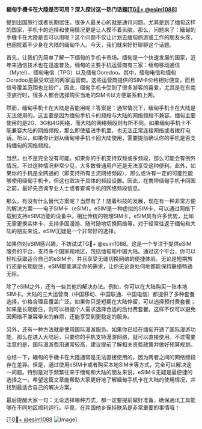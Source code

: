 **緬甸手機卡在大陸是否可用？深入探讨这一热门话题[[TG💪+ @esim1088](https://t.me/s/esim1088)]**

提到出国旅行或者长期居住，很多人最关心的就是通讯问题。尤其是到了缅甸这样的国家，手机卡的选择和使用情况更是让人摸不着头脑。那么，问题来了：緬甸的手機卡在大陸是否可以用呢？这个问题不仅让计划去缅甸旅游或工作的朋友头疼，也困扰着不少身在大陆的缅甸华人。今天，我们就来好好聊聊这个话题。

首先，让我们先简单了解一下缅甸的手机卡市场。缅甸是一个快速发展的国家，近年来通信技术也在迅速普及。缅甸的主要手机运营商有三家：缅甸移动通信（Mytel）、缅甸电信（TPG）以及缅甸Ooredoo。其中，缅甸电信和缅甸Ooredoo是最受欢迎的两家运营商。这些运营商提供的SIM卡价格相对便宜，而且信号覆盖范围也比较广。因此，缅甸手机卡受到了很多游客的喜爱，尤其是在东南亚旅行时，很多人都会选择购买当地的SIM卡以方便联系和上网。

然而，缅甸手机卡在大陆是否能用呢？答案是：通常情况下，缅甸手机卡在大陆是无法使用的。这主要是因为缅甸手机卡的频段与大陆的网络频段不兼容。缅甸主要使用的是2G、3G和4G网络，而大陆的网络频段则有所不同。如果缅甸手机卡不能兼容大陆的网络频段，那么即使插进手机里，也无法正常连接网络或者拨打电话。所以，如果你计划从缅甸带手机卡回大陆使用，需要提前确认你的手机是否支持缅甸的网络频段。

当然，也不是完全没有可能。如果你的手机支持双频或多频段，那么可能会有例外情况。不过这种情况非常少见，大多数普通用户还是无法享受这种便利。此外，如果你的手机是全网通的（即支持所有主流网络频段），那么或许有一定的可能性能够使用缅甸手机卡，但这也取决于具体的频段设置。因此，在携带缅甸手机卡回国之前，最好先咨询专业人士或者查询手机的网络频段信息。

那么，有没有什么替代方案呢？当然有了！随着科技的发展，现在有一种非常方便的解决方案——电子SIM卡（eSIM）。eSIM是一种虚拟的SIM卡，可以通过网络下载到支持eSIM功能的设备中。相比传统的物理SIM卡，eSIM具有许多优势，比如无需更换实体卡、支持多国漫游、随时随地切换网络等。对于经常往返于缅甸和大陆的朋友来说，eSIM无疑是一个非常好的选择。

如果你对eSIM感兴趣，不妨试试TG💪+ @esim1088。这是一个专注于提供eSIM服务的平台，支持多个国家和地区，包括缅甸和中国大陆。通过这个平台，你可以轻松获取适合自己的eSIM卡，并且享受无缝切换网络的便捷体验。无论是短期旅行还是长期居住，eSIM都能满足你的需求，让你无论身处何地都能保持联络畅通无阻。

除了eSIM之外，还有一些其他的解决办法。例如，你可以在大陆购买一张本地SIM卡。大陆的三大运营商（中国移动、中国联通、中国电信）都提供了多种套餐选择，价格合理且覆盖广泛。如果你只是短期在大陆停留，可以选择预付费套餐；如果是长期居住，则可以根据个人需求选择合适的后付费套餐。这样不仅可以避免因网络不兼容带来的麻烦，还能享受到更稳定的服务。

另外，还有一种方法就是使用国际漫游服务。如果你已经在缅甸开通了国际漫游功能，那么在进入大陆后，只要你的手机支持漫游网络，就可以直接使用。不过需要注意的是，国际漫游费用通常较高，建议提前了解相关资费政策并做好预算规划。

总结一下，緬甸的手機卡在大陸通常是无法直接使用的，因为两者之间的网络频段存在差异。但是，通过使用eSIM卡或者购买本地SIM卡等方式，完全可以解决这一问题。特别是对于频繁往来于缅甸和大陆的朋友来说，eSIM卡无疑是最便捷的选择之一。希望这篇文章能帮助大家更好地了解緬甸手机卡在大陆的使用情况，并找到最适合自己的解决方案。

最后提醒大家一句：无论选择哪种方式，都一定要提前做好准备，确保通讯工具能够在不同地区顺利运行。毕竟，在异国他乡保持联系是非常重要的事情哦！

[[TG💪+ @esim1088](https://t.me/s/esim1088) ![Image](https://i.postimg.cc/4NQfJmqS/Snipaste-2025-05-13-00-14-12.png)]